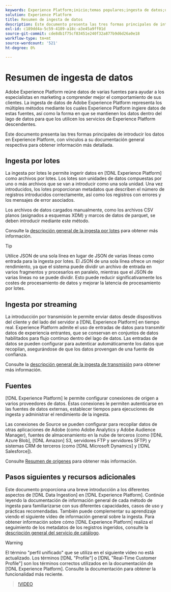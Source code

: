 ```yaml
---
keywords: Experience Platform;inicio;temas populares;ingesta de datos;ubicación de datos;ubicación de datos;administración de datos;administración de datos;linaje;linaje;lote;lote;datos ingeridos
solution: Experience Platform
title: Resumen de ingesta de datos
description: Este documento presenta las tres formas principales de introducir los datos en Platform, con vínculos a su documentación general respectiva para obtener información más detallada.
exl-id: c189dd4a-5c59-4189-a18c-a3e45a9ff01d
source-git-commit: cde8db1f75cf83451e240f32a877b9d6d26a0e18
workflow-type: tm+mt
source-wordcount: '521'
ht-degree: 0%

---
```


# Resumen de ingesta de datos

Adobe Experience Platform reúne datos de varias fuentes para ayudar a los especialistas en marketing a comprender mejor el comportamiento de sus clientes. La ingesta de datos de Adobe Experience Platform representa los múltiples métodos mediante los cuales Experience Platform ingiere datos de estas fuentes, así como la forma en que se mantienen los datos dentro del lago de datos para que los utilicen los servicios de Experience Platform descendentes.

Este documento presenta las tres formas principales de introducir los datos en Experience Platform, con vínculos a su documentación general respectiva para obtener información más detallada.

## Ingesta por lotes

La ingesta por lotes le permite ingerir datos en [!DNL Experience Platform] como archivos por lotes. Los lotes son unidades de datos compuestas por uno o más archivos que se van a introducir como una sola unidad. Una vez introducidos, los lotes proporcionan metadatos que describen el número de registros introducidos correctamente, así como los registros con errores y los mensajes de error asociados.

Los archivos de datos cargados manualmente, como los archivos CSV planos (asignados a esquemas XDM) y marcos de datos de parquet, se deben introducir mediante este método.

Consulte la [descripción general de la ingesta por lotes](./batch-ingestion/overview.md) para obtener más información.

>[!TIP]
>
>Utilice JSON de una sola línea en lugar de JSON de varias líneas como entrada para la ingesta por lotes. El JSON de una sola línea ofrece un mejor rendimiento, ya que el sistema puede dividir un archivo de entrada en varios fragmentos y procesarlos en paralelo, mientras que el JSON de varias líneas no se puede dividir. Esto puede reducir significativamente los costes de procesamiento de datos y mejorar la latencia de procesamiento por lotes.

## Ingesta por streaming

La introducción por transmisión le permite enviar datos desde dispositivos del cliente y del lado del servidor a [!DNL Experience Platform] en tiempo real. Experience Platform admite el uso de entradas de datos para transmitir datos de experiencia entrantes, que se conservan en conjuntos de datos habilitados para flujo continuo dentro del lago de datos. Las entradas de datos se pueden configurar para autenticar automáticamente los datos que recopilan, asegurándose de que los datos provengan de una fuente de confianza.

Consulte la [descripción general de la ingesta de transmisión](./streaming-ingestion/overview.md) para obtener más información.

## Fuentes

[!DNL Experience Platform] le permite configurar conexiones de origen a varios proveedores de datos. Estas conexiones le permiten autenticarse en las fuentes de datos externas, establecer tiempos para ejecuciones de ingesta y administrar el rendimiento de la ingesta.

Las conexiones de Source se pueden configurar para recopilar datos de otras aplicaciones de Adobe (como Adobe Analytics y Adobe Audience Manager), fuentes de almacenamiento en la nube de terceros (como [!DNL Azure Blob], [!DNL Amazon] S3, servidores FTP y servidores SFTP) y sistemas CRM de terceros (como [!DNL Microsoft Dynamics] y [!DNL Salesforce]).

Consulte [Resumen de orígenes](../sources/home.md) para obtener más información.

## Pasos siguientes y recursos adicionales

Este documento proporciona una breve introducción a los diferentes aspectos de [!DNL Data Ingestion] en [!DNL Experience Platform]. Continúe leyendo la documentación de información general de cada método de ingesta para familiarizarse con sus diferentes capacidades, casos de uso y prácticas recomendadas. También puede complementar su aprendizaje viendo el siguiente vídeo de información general sobre la ingesta. Para obtener información sobre cómo [!DNL Experience Platform] realiza el seguimiento de los metadatos de los registros ingeridos, consulte la [descripción general del servicio de catálogo](../catalog/home.md).

>[!WARNING]
>
>El término &quot;perfil unificado&quot; que se utiliza en el siguiente vídeo no está actualizado. Los términos [!DNL "Profile"] o [!DNL "Real-Time Customer Profile"] son los términos correctos utilizados en la documentación de [!DNL Experience Platform]. Consulte la documentación para obtener la funcionalidad más reciente.

>[!VIDEO](https://video.tv.adobe.com/v/27106?quality=12&learn=on)
